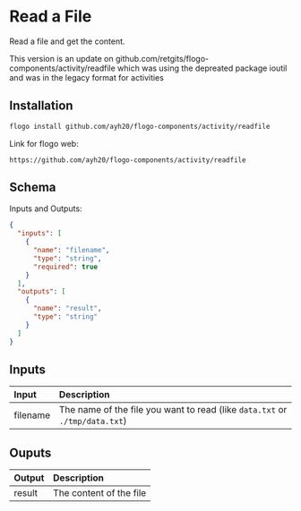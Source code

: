 # Read a File

Read a file and get the content.

This version is an update on github.com/retgits/flogo-components/activity/readfile which was using the depreated package ioutil and was in the legacy format for activities

## Installation

```bash
flogo install github.com/ayh20/flogo-components/activity/readfile
```

Link for flogo web:

```
https://github.com/ayh20/flogo-components/activity/readfile
```

## Schema

Inputs and Outputs:

```json
{
  "inputs": [
    {
      "name": "filename",
      "type": "string",
      "required": true
    }
  ],
  "outputs": [
    {
      "name": "result",
      "type": "string"
    }
  ]
}
```

## Inputs

| Input    | Description                                                                 |
| :------- | :-------------------------------------------------------------------------- |
| filename | The name of the file you want to read (like `data.txt` or `./tmp/data.txt`) |

## Ouputs

| Output | Description             |
| :----- | :---------------------- |
| result | The content of the file |
